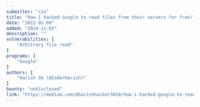 ```yaml
---
submitter: "c2a"
title: "How I hacked Google to read files from their servers for free!"
date: "2022-02-09"
added: "2024-11-03"
description: ""
vulnerabilities: [
    "Arbitrary file read"
]
programs: [
    "Google"
]
authors: [
    "Harish SG (@CoderHarish)"
]
bounty: "undisclosed"
link: "https://medium.com/@harishhacker3010/how-i-hacked-google-to-read-files-from-their-servers-for-free-e0486a674912"
---
```




